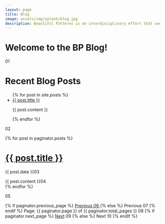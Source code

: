```yaml
---
layout: page
title: Blog
image: assets/img/splash/blog.jpg 
description: Beautiful Patterns is an interdisciplinary effort that seeks high-impact solutions to the complex socialtechnical challenge of women's STEM education, with and emphasis in computation, in the developing world.
---
```


# Welcome to the BP Blog!

01
# Recent Blog Posts
<ul>
  {% for post in site.posts %}
    <li>
      <a href="{{ site.baseurl }}{{ post.url }}">{{ post.title }}</a>
      <p>{{ post.content }}</p>
    </li>
  {% endfor %}
</ul>

02
<!-- This loops through the paginated posts -->
{% for post in paginator.posts %}
  <h1><a href="{{ post.url }}">{{ post.title }}</a></h1>
  <p class="author">
    <span class="date">{{ post.date }}</span>03
  </p>
  <div class="content">
    {{ post.content }}04
  </div>
{% endfor %}

05
<!-- Pagination links -->
<div class="pagination">
  {% if paginator.previous_page %}
    <a href="{{ paginator.previous_page_path }}" class="previous">
      Previous 06
    </a>
  {% else %}
    <span class="previous">Previous</span> 07
  {% endif %}
  <span class="page_number ">
    Page: {{ paginator.page }} of {{ paginator.total_pages }} 08
  </span>
  {% if paginator.next_page %}
    <a href="{{ paginator.next_page_path }}" class="next">Next</a> 09
  {% else %}
    <span class="next ">Next</span> 10
  {% endif %}
</div>
